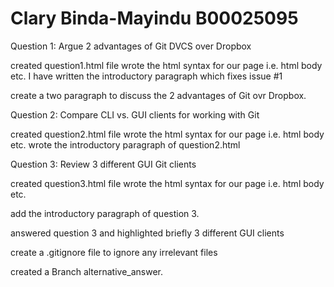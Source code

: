# Clary Binda-Mayindu B00025095

Question 1:
Argue 2 advantages of Git DVCS over Dropbox

created question1.html file
wrote the html syntax for our page i.e. html body etc.
I have written the introductory paragraph which fixes issue #1

create a two paragraph to discuss the 2 advantages of Git ovr Dropbox.

Question 2:
Compare CLI vs. GUI clients for working with Git

created question2.html file
wrote the html syntax for our page i.e. html body etc.
wrote the introductory paragraph of question2.html


Question 3:
Review 3 different GUI Git clients

created question3.html file
wrote the html syntax for our page i.e. html body etc.


add the introductory paragraph of question 3.

answered question 3 and highlighted briefly 3 different GUI clients



create a .gitignore file to ignore any irrelevant files

created a Branch alternative_answer.

